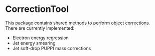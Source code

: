 # CorrectionTool

This package contains shared methods to perform object corrections. There are currently implemented:

* Electron energy regression
* Jet energy smearing
* Jet soft-drop PUPPI mass corrections
